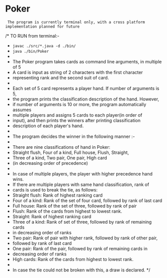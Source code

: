 # Poker

` The program is currently terminal only, with a cross platform implementation planned for future`

/* TO RUN from terminal:-
 * `javac ./src/*.java -d ./bin/`
 * `java ./bin/Poker`
 *
 * The Poker program takes cards as command line arguments, in multiple of 5
 * A card is input as string of 2 characters with the first character
 * representing rank and the second suit of card.
 *
 * Each set of 5 card represents a player hand. If number of arguments is 5,
 * the program prints the classification description of the hand. However,
 * if number of arguments is 10 or more, the program automatically assumes
 * multiple players and assigns 5 cards to each player(in order of 
 * input), and then prints the winners after printing classification 
 * description of each player's hand.
 *
 * The program decides the winner in the following manner :-
 * 
 * There are nine classifications of hand in Poker:
 * Straight flush, Four of a kind, Full house, Flush, Straight,
 * Three of a kind, Two pair, One pair, High card
 * (in decreasing order of precedence)
 *
 * In case of multiple players, the player with higher precedence hand wins.
 * If there are multiple players with same hand classification, rank of
 * cards is used to break the tie, as follows:
 * Straight flush: Rank of highest ranking card
 * Four of a kind: Rank of the set of four card, followed by rank of last card
 * Full house: Rank of the set of three, followed by rank of pair
 * Flush: Rank of the cards from highest to lowest rank.
 * Straight: Rank of highest ranking card
 * Three of a kind: Rank of set of three, followed by rank of remaining cards 
 * in decreasing order of ranks
 * Two pair: Rank of pair with higher rank, followed by rank of other pair,
 * followed by rank of last card
 * One pair: Rank of the pair, followed by rank of remaining cards in 
 * decreasing order of ranks
 * High cards: Rank of the cards from highest to lowest rank.
 *
 * In case the tie could not be broken with this, a draw is declared.
 */
